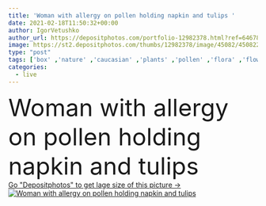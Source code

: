 ```yaml
---
title: 'Woman with allergy on pollen holding napkin and tulips '
date: 2021-02-18T11:50:32+00:00
author: IgorVetushko
author_url: https://depositphotos.com/portfolio-12982378.html?ref=64678756
image: https://st2.depositphotos.com/thumbs/12982378/image/45082/450822508/api_thumb_450.jpg?forcejpeg=true
type: "post"
tags: ['box' ,'nature' ,'caucasian' ,'plants' ,'pollen' ,'flora' ,'flowers' ,'health' ,'medicine' ,'healthcare' ,'illness' ,'medical' ,'care' ,'home' ,'woman' ,'disease' ,'indoors' ,'problem' ,'sensitive' ,'reaction' ,'tulips' ,'symptom' ,'sickness' ,'allergic' ,'allergy' ,'napkins' ,'snuffle' ,'one person' ,'young adult' ,'Living Room' ]
categories: 
  - live
---
```

<div aling="center">
            <font size="60"> Woman with allergy on pollen holding napkin and tulips</font>   
</div>
<div>
    <a href='https://depositphotos.com/450822508/stock-photo-woman-allergy-pollen-holding-napkin.html?ref=64678756' target=_blank > Go "Depositphotos" to get lage size of this picture ->
        <img href='https://depositphotos.com/450822508/stock-photo-woman-allergy-pollen-holding-napkin.html?ref=64678756' src='https://st2.depositphotos.com/12982378/45082/i/950/depositphotos_450822508-stock-photo-woman-allergy-pollen-holding-napkin.jpg?forcejpeg=true' alt='Woman with allergy on pollen holding napkin and tulips' >
    </a>
</div>
